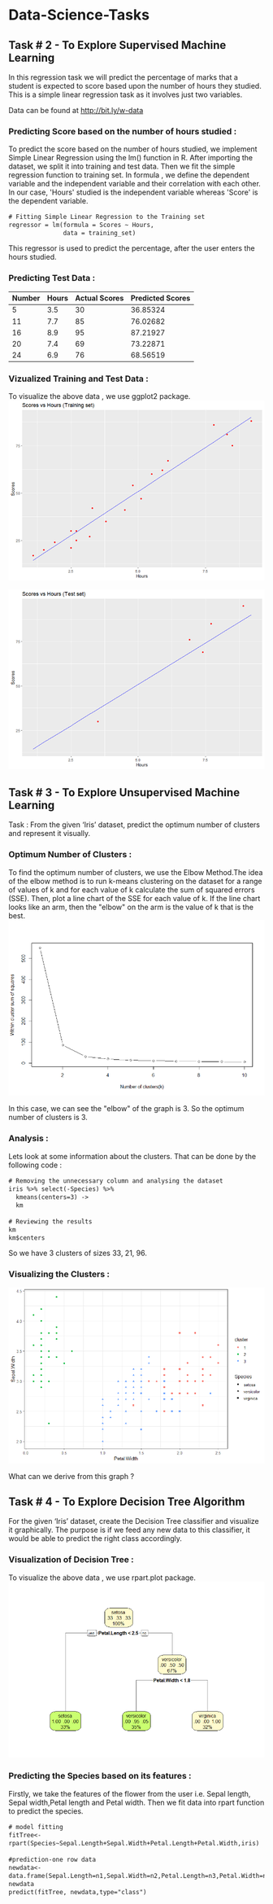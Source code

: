 # Data-Science-Tasks

## Task # 2 - To Explore Supervised Machine Learning
In this regression task we will predict the percentage of marks that a student is expected to score based upon the number of hours they studied. This is a simple linear regression task as it involves just two variables.

Data can be found at http://bit.ly/w-data

### Predicting Score based on the number of hours studied :
To predict the score based on the number of hours studied, we implement Simple Linear Regression using the lm() function in R. After importing the dataset, we split it into training and test data. Then we fit the simple regression function to training set. In formula , we define the dependent variable and the independent variable and their correlation with each other. In our case, 'Hours' studied is the independent variable whereas 'Score' is the dependent variable. 
```
# Fitting Simple Linear Regression to the Training set
regressor = lm(formula = Scores ~ Hours,
               data = training_set)
```
This regressor is used to predict the percentage, after the user enters the hours studied.

### Predicting Test Data :
| Number | Hours | Actual Scores | Predicted Scores |
| ------------- | ------------- | ------------- | ------------- |
|  5 | 3.5 | 30  | 36.85324 |
| 11 | 7.7 | 85 | 76.02682 |
| 16 | 8.9 | 95 | 87.21927 |
| 20 | 7.4 | 69 | 73.22871 |
| 24 | 6.9 | 76 | 68.56519 |

### Vizualized Training and Test Data :
To visualize the above data , we use ggplot2 package.
![alt text](https://github.com/adiimated/Data-Science-Tasks/blob/master/Task%20%23%202%20-%20To%20Explore%20Supervised%20Machine%20Learning/SLR_Trainingplot.png)

![alt text](https://github.com/adiimated/Data-Science-Tasks/blob/master/Task%20%23%202%20-%20To%20Explore%20Supervised%20Machine%20Learning/SLR_Testingplot.png)


## Task # 3 - To Explore Unsupervised Machine Learning
Task : From the given ‘Iris’ dataset, predict the optimum number of clusters and represent it visually.

### Optimum Number of Clusters :
To find the optimum number of clusters, we use the Elbow Method.The idea of the elbow method is to run k-means clustering on the dataset for a range of values of k and for each value of k calculate the sum of squared errors (SSE). Then, plot a line chart of the SSE for each value of k. If the line chart looks like an arm, then the "elbow" on the arm is the value of k that is the best.
![alt text](https://github.com/adiimated/Data-Science-Tasks/blob/master/Task%20%23%203%20-%20To%20Explore%20Unsupervised%20Machine%20Learning/Elbow%20Method.png)

In this case, we can see the "elbow" of the graph is 3. So the optimum number of clusters is 3.
### Analysis :
Lets look at some information about the clusters. That can be done by the following code :
```
# Removing the unnecessary column and analysing the dataset
iris %>% select(-Species) %>% 
  kmeans(centers=3) ->      
  km                          

# Reviewing the results
km
km$centers
```
So we have 3 clusters of sizes 33, 21, 96.

### Visualizing the Clusters :
![alt text](https://github.com/adiimated/Data-Science-Tasks/blob/master/Task%20%23%203%20-%20To%20Explore%20Unsupervised%20Machine%20Learning/Clusters.png)

What can we derive from this graph ? 


## Task # 4 - To Explore Decision Tree Algorithm
For the given ‘Iris’ dataset, create the Decision Tree classifier and visualize it graphically. The purpose is if we feed any new data to this classifier, it would be able to predict the right class accordingly.

### Visualization of Decision Tree :
To visualize the above data , we use rpart.plot package.
![alt text](https://github.com/adiimated/Data-Science-Tasks/blob/master/Task%20%23%204%20-%20To%20Explore%20Decision%20Tree%20Algorithm/Decision%20Tree.png)

### Predicting the Species based on its features :
Firstly, we take the features of the flower from the user i.e. Sepal length, Sepal width,Petal length and Petal width. Then we fit data into rpart function to predict the species.
```
# model fitting
fitTree<-rpart(Species~Sepal.Length+Sepal.Width+Petal.Length+Petal.Width,iris)
  
#prediction-one row data
newdata<-data.frame(Sepal.Length=n1,Sepal.Width=n2,Petal.Length=n3,Petal.Width=n4)
newdata
predict(fitTree, newdata,type="class")
 ``` 
